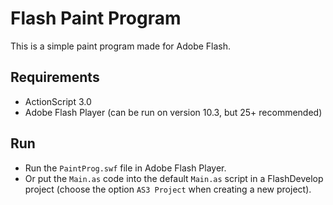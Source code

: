 # Flash Paint Program
This is a simple paint program made for Adobe Flash.

## Requirements
- ActionScript 3.0
- Adobe Flash Player (can be run on version 10.3, but 25+ recommended)

## Run

- Run the `PaintProg.swf` file in Adobe Flash Player.
- Or put the `Main.as` code into the default `Main.as` script in a FlashDevelop project (choose the option `AS3 Project` when creating a new project).
